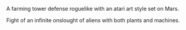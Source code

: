 A farming tower defense roguelike with an atari art style set on Mars.

Fight of an infinite onslought of aliens with both plants and machines.
